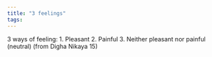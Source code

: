 ```yaml
---
title: "3 feelings"
tags: 
---
```

3 ways of feeling: 1. Pleasant 2. Painful 3. Neither pleasant nor painful (neutral) (from Digha Nikaya 15)
